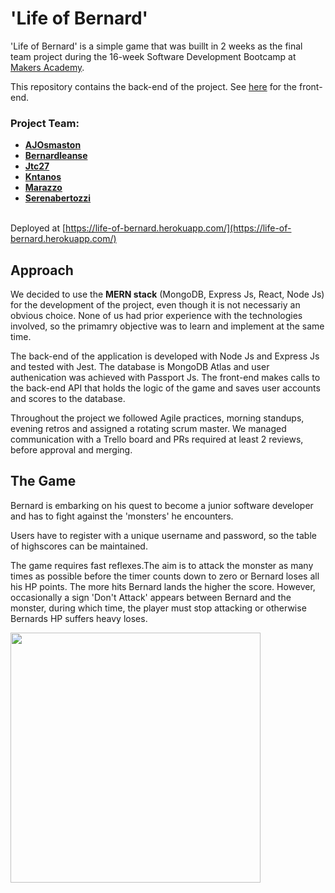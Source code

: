# 'Life of Bernard'

'Life of Bernard' is a simple game that was buillt in 2 weeks as the final team project during the 16-week Software Development Bootcamp at [Makers Academy](https://makers.tech/).

This repository contains the back-end of the project. See [here](https://github.com/Kntanos/EP3-Gaming-FE) for the front-end.

### Project Team:
- <b>[AJOsmaston](https://github.com/AJOsmaston)</b>
- <b>[Bernardleanse](https://github.com/bernardleanse)</b>
- <b>[Jtc27](https://github.com/jtc27)</b>
- <b>[Kntanos](https://github.com/Kntanos)</b>
- <b>[Marazzo](https://github.com/marazzo)</b>
- <b>[Serenabertozzi](https://github.com/serenabertozzi)</b>

<br>Deployed at [https://life-of-bernard.herokuapp.com/](https://life-of-bernard.herokuapp.com/) 

## Approach
We decided to use the **MERN stack** (MongoDB, Express Js, React, Node Js) for the development of the project, even though it is not necessariy an obvious choice. None of us had prior experience with the technologies involved, so the primamry objective was to learn and implement at the same time. 

The back-end of the application is developed with Node Js and Express Js and tested with Jest.
The database is MongoDB Atlas and user authenication was achieved with Passport Js. 
The front-end makes calls to the back-end API that holds the logic of the game and saves user accounts and scores to the database.

Throughout the project we followed Agile practices, morning standups, evening retros and assigned a rotating scrum master. We managed communication with a Trello board and PRs required at least 2 reviews, before approval and merging. 

## The Game
Bernard is embarking on his quest to become a junior software developer and has to fight against the 'monsters' he encounters.

Users have to register with a unique username and password, so the table of highscores can be maintained.

The game requires fast reflexes.The aim is to attack the monster as many times as possible before the timer counts down to zero or Bernard loses all his HP points. The more hits Bernard lands the higher the score. However, occasionally a sign 'Don't Attack' appears between Bernard and the monster, during which time, the player must stop attacking or otherwise Bernards HP suffers heavy loses.

<img src="LoB.gif" width="400px">
